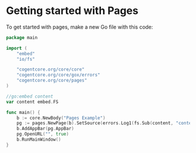 # Getting started with Pages

To get started with pages, make a new Go file with this code:

```go
package main

import (
	"embed"
	"io/fs"

	"cogentcore.org/core/core"
	"cogentcore.org/core/gox/errors"
	"cogentcore.org/core/pages"
)

//go:embed content
var content embed.FS

func main() {
	b := core.NewBody("Pages Example")
	pg := pages.NewPage(b).SetSource(errors.Log1(fs.Sub(content, "content")))
	b.AddAppBar(pg.AppBar)
	pg.OpenURL("", true)
	b.RunMainWindow()
}
```
